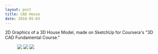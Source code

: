 ```yaml
---
layout: post
title: CAD House
date: 2018-05-03
---
```


2D Graphics of a 3D House Model, made on SketchUp for Coursera's "3D CAD Fundamental Course."

<div class="blog-photos">
  <figure class="blog-item">
    <img class="blog-pic" src="https://user-images.githubusercontent.com/16715814/39612389-e2ff7448-4f13-11e8-9f6c-57c3d7c523b8.jpg">
    <img class="blog-pic" src="https://user-images.githubusercontent.com/16715814/39612390-e31ad116-4f13-11e8-9998-45e0098c942d.jpg">
    <img class="blog-pic" src="https://user-images.githubusercontent.com/16715814/39612390-e31ad116-4f13-11e8-9998-45e0098c942d.jpg">
  </figure>
</div>
